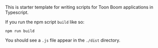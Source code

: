 This is starter template for writing scripts for Toon Boom applications in Typescript.

If you run the npm script `build` like so:

`npm run build`

You should see a `.js` file appear in the `./dist` directory.